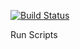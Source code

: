 [![Build Status](http://localhost:9090/buildStatus/icon?job=boolen-parameter-example)](http://localhost:9090/job/boolen-parameter-example/)

Run Scripts
